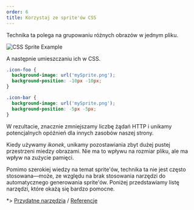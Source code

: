 ```yaml
---
order: 6
title: Korzystaj ze sprite'ów CSS
---
```


Technika ta polega na grupowaniu różnych obrazów w jednym pliku.

<img id="img-sprite" src="http://browserdiet.com/en/assets/img/sprite-example.jpg" alt="CSS Sprite Example">

A następnie umieszczaniu ich w CSS.

```css
.icon-foo {
  background-image: url('mySprite.png');
  background-position: -10px -10px;
}

.icon-bar {
  background-image: url('mySprite.png');
  background-position: -5px -5px;
}
```

W rezultacie, znacznie zmniejszamy liczbę żądań HTTP i unikamy potencjalnych opóźnień dla innych zasobów naszej strony.

Kiedy używamy *ikonek*, unikamy pozostawiania zbyt dużej pustej przestrzeni miedzy obrazami. Nie ma to wpływu na rozmiar pliku, ale ma wpływ na zużycie pamięci.

Pomimo szerokiej wiedzy na temat sprite'ów, technika ta nie jest często stosowana&mdash;może, ze względu na brak stosowania narzędzi do automatycznego generowania sprite'ów. Poniżej przedstawiamy listę narzędzi, które okażą się bardzo pomocne.

*> [Przydatne narzędzia](https://github.com/zenorocha/browser-diet/wiki/Tools#wiki-use-css-sprites) / [Referencje](https://github.com/zenorocha/browser-diet/wiki/References#use-css-sprites)
